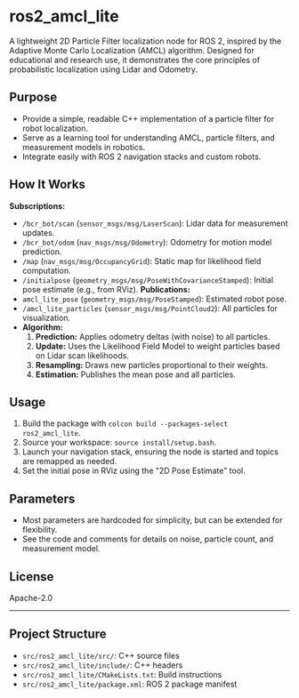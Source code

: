 # ros2_amcl_lite

A lightweight 2D Particle Filter localization node for ROS 2, inspired by the Adaptive Monte Carlo Localization (AMCL) algorithm. Designed for educational and research use, it demonstrates the core principles of probabilistic localization using Lidar and Odometry.

## Purpose
- Provide a simple, readable C++ implementation of a particle filter for robot localization.
- Serve as a learning tool for understanding AMCL, particle filters, and measurement models in robotics.
- Integrate easily with ROS 2 navigation stacks and custom robots.

## How It Works
**Subscriptions:**
  - `/bcr_bot/scan` (`sensor_msgs/msg/LaserScan`): Lidar data for measurement updates.
  - `/bcr_bot/odom` (`nav_msgs/msg/Odometry`): Odometry for motion model prediction.
  - `/map` (`nav_msgs/msg/OccupancyGrid`): Static map for likelihood field computation.
  - `/initialpose` (`geometry_msgs/msg/PoseWithCovarianceStamped`): Initial pose estimate (e.g., from RViz).
**Publications:**
  - `amcl_lite_pose` (`geometry_msgs/msg/PoseStamped`): Estimated robot pose.
  - `/amcl_lite_particles` (`sensor_msgs/msg/PointCloud2`): All particles for visualization.
- **Algorithm:**
  1. **Prediction:** Applies odometry deltas (with noise) to all particles.
  2. **Update:** Uses the Likelihood Field Model to weight particles based on Lidar scan likelihoods.
  3. **Resampling:** Draws new particles proportional to their weights.
  4. **Estimation:** Publishes the mean pose and all particles.

## Usage
1. Build the package with `colcon build --packages-select ros2_amcl_lite`.
2. Source your workspace: `source install/setup.bash`.
3. Launch your navigation stack, ensuring the node is started and topics are remapped as needed.
4. Set the initial pose in RViz using the "2D Pose Estimate" tool.

## Parameters
- Most parameters are hardcoded for simplicity, but can be extended for flexibility.
- See the code and comments for details on noise, particle count, and measurement model.

## License
Apache-2.0

---

## Project Structure
- `src/ros2_amcl_lite/src/`: C++ source files
- `src/ros2_amcl_lite/include/`: C++ headers
- `src/ros2_amcl_lite/CMakeLists.txt`: Build instructions
- `src/ros2_amcl_lite/package.xml`: ROS 2 package manifest
